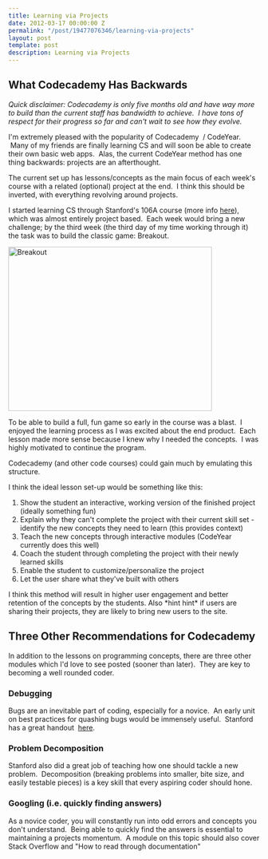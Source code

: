 ```yaml
---
title: Learning via Projects
date: 2012-03-17 00:00:00 Z
permalink: "/post/19477076346/learning-via-projects"
layout: post
template: post
description: Learning via Projects
---
```


<h2>What Codecademy Has Backwards</h2>&#13;
<p><em>Quick disclaimer: Codecademy is only five months old and have way more to build than the current staff has bandwidth to achieve.  I have tons of respect for their progress so far and can't wait to see how they evolve.</em></p>&#13;
<p>I'm extremely pleased with the popularity of Codecademy  / CodeYear.  Many of my friends are finally learning CS and will soon be able to create their own basic web apps.  Alas, the current CodeYear method has one thing backwards: projects are an afterthought.</p>&#13;
<p>The current set up has lessons/concepts as the main focus of each week's course with a related (optional) project at the end.  I think this should be inverted, with everything revolving around projects.</p>&#13;
<p>I started learning CS through Stanford's 106A course (more info <a href="http://blog.randylubin.com/post/2461663434/learning-to-code">here</a>), which was almost entirely project based.  Each week would bring a new challenge; by the third week (the third day of my time working through it) the task was to build the classic game: Breakout.</p>&#13;
<p><img align="middle" alt="Breakout" height="329" src="http://i.imgur.com/L3OKV.jpg" width="408" /></p>&#13;
<p>To be able to build a full, fun game so early in the course was a blast.  I enjoyed the learning process as I was excited about the end product.  Each lesson made more sense because I knew why I needed the concepts.  I was highly motivated to continue the program.</p>&#13;
<p>Codecademy (and other code courses) could gain much by emulating this structure.</p>&#13;
<p>I think the ideal lesson set-up would be something like this:</p>&#13;
<ol><li>Show the student an interactive, working version of the finished project (ideally something fun)</li>&#13;
<li>Explain why they can't complete the project with their current skill set - identify the new concepts they need to learn (this provides context)</li>&#13;
<li>Teach the new concepts through interactive modules (CodeYear currently does this well)</li>&#13;
<li>Coach the student through completing the project with their newly learned skills</li>&#13;
<li>Enable the student to customize/personalize the project</li>&#13;
<li>Let the user share what they've built with others</li>&#13;
</ol><p>I think this method will result in higher user engagement and better retention of the concepts by the students. Also *hint hint* if users are sharing their projects, they are likely to bring new users to the site.</p>&#13;
<h2>Three Other Recommendations for Codecademy</h2>&#13;
<p>In addition to the lessons on programming concepts, there are three other modules which I'd love to see posted (sooner than later).  They are key to becoming a well rounded coder.</p>&#13;
<h3>Debugging</h3>&#13;
<p>Bugs are an inevitable part of coding, especially for a novice.  An early unit on best practices for quashing bugs would be immensely useful.  Stanford has a great handout  <a href="http://see.stanford.edu/materials/icspmcs106a/33-debugging.pdf">here</a>.</p>&#13;
<h3>Problem Decomposition</h3>&#13;
<p>Stanford also did a great job of teaching how one should tackle a new problem.  Decomposition (breaking problems into smaller, bite size, and easily testable pieces) is a key skill that every aspiring coder should hone.</p>&#13;
<h3>Googling (i.e. quickly finding answers)</h3>&#13;
<p>As a novice coder, you will constantly run into odd errors and concepts you don't understand.  Being able to quickly find the answers is essential to maintaining a projects momentum.  A module on this topic should also cover Stack Overflow and "How to read through documentation"</p> 